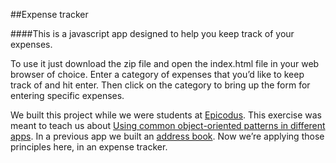 ##Expense tracker

####This is a javascript app designed to help you keep track of your expenses.

To use it just download the zip file and open the index.html file in your web browser of choice. Enter a category of expenses that you’d like to keep track of and hit enter. Then click on the category to bring up the form for entering specific expenses.

We built this project while we were students at [Epicodus](http://www.epicodus.com/). This exercise was meant to teach us about [Using common object-oriented patterns in different apps](http://www.learnhowtoprogram.com/lessons/using-patterns-in-address-book-and-to-do-list
). In a previous app we built an [address book](https://github.com/coreypnorris/address-book). Now we’re applying those principles here, in an expense tracker.
